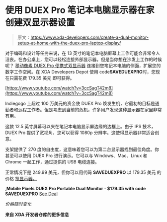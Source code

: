 # 使用 DUEX Pro 笔记本电脑显示器在家创建双显示器设置

> 原文：<https://www.xda-developers.com/create-a-dual-monitor-setup-at-home-with-the-duex-pro-laptop-display/>

对于编码和设计等任务来说，在 13 英寸的笔记本电脑屏幕上工作可能会非常令人沮丧。在办公桌上，您可以轻松连接外部显示器。但是当你想在沙发上工作的时候呢？ [移动像素 DUEX Pro 便携式双显示器](https://depot.xda-developers.com/sales/mobile-pixels-duex-pro-portable-dual-monitor-4?utm_source=xda-developers.com&utm_medium=referral&utm_campaign=mobile-pixels-duex-pro-portable-dual-monitor-4&utm_term=scsf-395732&utm_content=a0x1P000004sOVYQA2&scsonar=1) 连接到您笔记本电脑的侧面，扩展您的数字工作空间。在 XDA Developers Depot 使用 code**SAVEDUEXPRO**时，您现在只需花费 179.35 美元 即可获得。

[https://www.youtube.com/watch?v=3ccSagT42m8](https://www.youtube.com/watch?v=3ccSagT42m8)

Indiegogo 上超过 100 万美元的资金使 DUEX Pro 焕发生机，它最初的目标是通勤者和远程工作者。但是考虑到当前的危机，许多用户发现这种显示器在家里非常有用。

这款 12.5 英寸屏幕可以夹在笔记本电脑显示屏边缘的边框上。由于 IPS 技术，DUEX Pro 提供了宽视角，您可以获得 1080p 分辨率。这使得显示器非常适合创意。

支架提供了 270 度的自由度，这意味着您可以为第二台显示器找到最佳角度。你甚至可以使用 DUEX Pro 进行演示。它可以与 Windows、Mac、Linux 和 Chrome 一起工作，通过提供的 USB 电缆连接。

正常情况下是 249.99 美元，但你可以用代码 **SAVEDUEXPRO** 以 179.35 美元 的价格 [抢显示器。](https://depot.xda-developers.com/sales/mobile-pixels-duex-pro-portable-dual-monitor-4?utm_source=xda-developers.com&utm_medium=referral&utm_campaign=mobile-pixels-duex-pro-portable-dual-monitor-4&utm_term=scsf-395732&utm_content=a0x1P000004sOVYQA2&scsonar=1)

[ ](https://depot.xda-developers.com/sales/mobile-pixels-duex-pro-portable-dual-monitor-4?utm_source=xda-developers.com&utm_medium=referral-cta&utm_campaign=mobile-pixels-duex-pro-portable-dual-monitor-4&utm_term=scsf-395732&utm_content=a0x1P000004sOVYQA2&scsonar=1)**Mobile Pixels DUEX Pro Portable Dual Monitor - $179.35 with code SAVEDUEXPRO** [See Deal](https://depot.xda-developers.com/sales/mobile-pixels-duex-pro-portable-dual-monitor-4?utm_source=xda-developers.com&utm_medium=referral-cta&utm_campaign=mobile-pixels-duex-pro-portable-dual-monitor-4&utm_term=scsf-395732&utm_content=a0x1P000004sOVYQA2&scsonar=1)

*价格随时变化*

**来自 XDA 开发者仓库的更多信息**